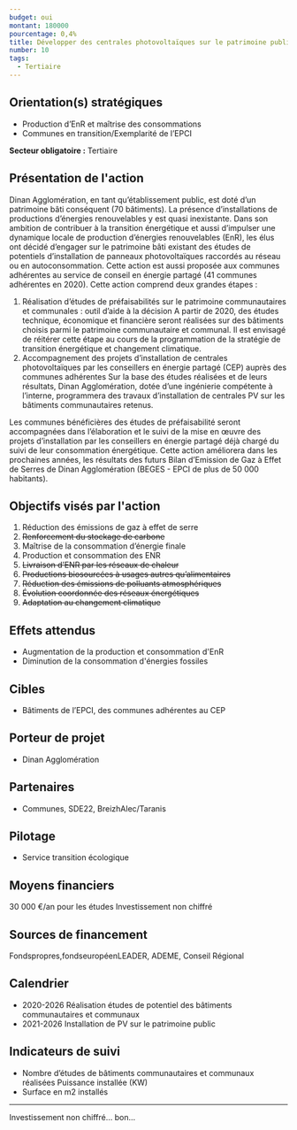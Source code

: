 ```yaml
---
budget: oui
montant: 180000
pourcentage: 0,4%
title: Développer des centrales photovoltaïques sur le patrimoine public existant
number: 10
tags:
  - Tertiaire
---
```


## Orientation(s) stratégiques

- Production d’EnR et maîtrise des consommations
- Communes en transition/Exemplarité de l’EPCI

**Secteur obligatoire :** Tertiaire

## Présentation de l'action

Dinan Agglomération, en tant qu’établissement public, est doté d’un patrimoine bâti conséquent (70 bâtiments). La présence d’installations de productions d’énergies renouvelables y est quasi inexistante.
Dans son ambition de contribuer à la transition énergétique et aussi d’impulser une dynamique locale de production d’énergies renouvelables (EnR), les élus ont décidé d’engager sur le patrimoine bâti existant des études de potentiels d’installation de panneaux photovoltaïques raccordés au réseau ou en autoconsommation. Cette action est
aussi proposée aux communes adhérentes au service de conseil en énergie partagé (41 communes adhérentes en 2020).
Cette action comprend deux grandes étapes :
1) Réalisation d’études de préfaisabilités sur le patrimoine communautaires et
communales : outil d’aide à la décision
A partir de 2020, des études technique, économique et financière seront réalisées sur des bâtiments choisis parmi le patrimoine communautaire et communal. Il est envisagé de réitérer cette étape au cours de la programmation de la stratégie de transition énergétique et changement climatique.
2) Accompagnement des projets d’installation de centrales photovoltaïques par les conseillers en énergie partagé (CEP) auprès des communes adhérentes
Sur la base des études réalisées et de leurs résultats, Dinan Agglomération, dotée d’une ingénierie compétente à l’interne, programmera des travaux d’installation de centrales PV sur les bâtiments communautaires retenus.

Les communes bénéficières des études de préfaisabilité seront accompagnées dans l’élaboration et le suivi de la mise en œuvre des projets d’installation par les conseillers en énergie partagé déjà chargé du suivi de leur consommation énergétique.
Cette action améliorera dans les prochaines années, les résultats des futurs Bilan d’Emission de Gaz à Effet de Serres de Dinan Agglomération (BEGES - EPCI de plus de 50 000 habitants).

## Objectifs visés par l'action

1. Réduction des émissions de gaz à effet de serre
2. ~~Renforcement du stockage de carbone~~
3. Maîtrise de la consommation d’énergie finale
4. Production et consommation des ENR
5. ~~Livraison d’ENR par les réseaux de chaleur~~
6. ~~Productions biosourcées à usages autres qu’alimentaires~~
7. ~~Réduction des émissions de polluants atmosphériques~~
8. ~~Évolution coordonnée des réseaux énergétiques~~
9. ~~Adaptation au changement climatique~~


## Effets attendus

- Augmentation de la production et consommation d'EnR
- Diminution de la consommation d'énergies fossiles

## Cibles

- Bâtiments de l’EPCI, des communes adhérentes au CEP

## Porteur de projet

- Dinan Agglomération

## Partenaires

- Communes, SDE22, BreizhAlec/Taranis

## Pilotage

- Service transition écologique

## Moyens financiers

30 000 €/an pour les études
Investissement non chiffré

## Sources de financement

Fondspropres,fondseuropéenLEADER, ADEME, Conseil Régional

## Calendrier

- 2020-2026 Réalisation études de potentiel des bâtiments communautaires et communaux
- 2021-2026 Installation de PV sur le patrimoine public

## Indicateurs de suivi

- Nombre d’études de bâtiments communautaires et communaux réalisées Puissance installée (KW)
- Surface en m2 installés

---
Investissement non chiffré… bon…
